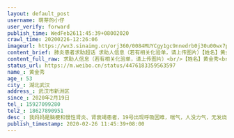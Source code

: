 ```yaml
---
layout: default_post
username: 萌芽的小仔
user_verify: forward
publish_time: WedFeb2611:45:39+08002020
crawl_time: 20200226-12:26:06
imageurl: https://wx3.sinaimg.cn/orj360/0084MUYCgy1gc9nnedrb0j30u00wx7p5.jpg
content_brief: 肺炎患者求助超话 求助人信息（若有相关化验单，请上传图片）【姓名】黄金秀【年龄】53【所在城市】湖北武汉【所在小区、社区】武汉市新洲区【患病时间】2020年2月19日【联系方式】15927099280【其他紧急联系人】18627890951【病情描述】 我妈妈是脑梗和慢性肾炎、肾衰竭患者，19号出现呼 ...全文
content_full_raw: 求助人信息（若有相关化验单，请上传图片）<br/>【姓名】黄金秀<br/>【年龄】53<br/>【所在城市】湖北武汉<br/>【所在小区、社区】武汉市新洲区<br/>【患病时间】2020年2月19日<br/>【联系方式】15927099280<br/>【其他紧急联系人】18627890951<br/>【病情描述】我妈妈是脑梗和慢性肾炎、肾衰竭患者，19号出现呼吸困难，喘气，人没力气，无发烧症状，尿量也比平时减少很多，站立一会儿的情况下双腿有点水肿，现在每天呼吸困难，夜晚经常呕吐，不能睡觉，更不能平躺，肾炎的原因每晚经常小便，但尿量不多，吃了呋塞米有一点尿，但是肺部和胸腔仍然有积液，2019年7月中旬的时候住院也是现在这种症状，肺水肿和心衰导致呼吸困难，当时医生给予抗感染、纠酸，利尿后人逐渐缓解，症状消失后就出院了，她肾一直不好，近几年来吃药加上住院人身体免疫力下降很多，她的身体症状根本就不能去医院，很容易感染，所以我想在这里求助，能不能有医院给我们配送利尿剂和吸氧机，如果像往常，我们早就送她去医院了，现在真的不合适，我们当地医院也有新冠患者，我们不敢冒风险将妈妈置身其中，也不想在特殊时期浪费床位，只想问问能不能配送利尿剂，本地医院不开针剂，求求大家了！
status_url: https://m.weibo.cn/status/4476183359563597
name_: 黄金秀
age_: 53
city_: 湖北武汉
address_: 武汉市新洲区
since_: 2020年2月19日
tel_: 15927099280
tel2_: 18627890951
desc_: 我妈妈是脑梗和慢性肾炎、肾衰竭患者，19号出现呼吸困难，喘气，人没力气，无发烧症状，尿量也比平时减少很多，站立一会儿的情况下双腿有点水肿，现在每天呼吸困难，夜晚经常呕吐，不能睡觉，更不能平躺，肾炎的原因每晚经常小便，但尿量不多，吃了呋塞米有一点尿，但是肺部和胸腔仍然有积液，2019年7月中旬的时候住院也是现在这种症状，肺水肿和心衰导致呼吸困难，当时医生给予抗感染、纠酸，利尿后人逐渐缓解，症状消失后就出院了，她肾一直不好，近几年来吃药加上住院人身体免疫力下降很多，她的身体症状根本就不能去医院，很容易感染，所以我想在这里求助，能不能有医院给我们配送利尿剂和吸氧机，如果像往常，我们早就送她去医院了，现在真的不合适，我们当地医院也有新冠患者，我们不敢冒风险将妈妈置身其中，也不想在特殊时期浪费床位，只想问问能不能配送利尿剂，本地医院不开针剂，求求大家了！
publish_timestamp: 2020-02-26 11:45:39+08:00
---
```

